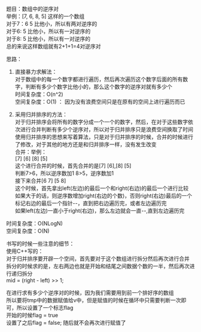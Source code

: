题目：数组中的逆序对     
举例：[7, 6, 8, 5] 这样的一个数组     
对于7：6 5 比他小，所以有两对逆序的     
对于6: 5 比他小，所以有一对逆序的     
对于8: 5 比他小，所以有一对逆序的    
总的来说这样数组就有2+1+1=4对逆序对     

思路：    
1. 直接暴力求解法：     
对于数组中的每一个数字都进行遍历，然后再次遍历这个数字后面的所有数字，判断有多少个数字比他小的，那么这个数字的逆序对就有多少个    
时间复杂度：O(n^2)     
空间复杂度：O(1)   ： 因为没有浪费空间只是在原有的空间上进行遍历而已      

2. 采用归并排序的方法：     
对于归并排序会将所有的数字分成一个一个的数字，然后，在对于这些数字依次进行合并判断有多少个逆序对，所以对于归并排序只是浪费空间换取了时间     
使用归并排序的思想来写着算法，只是对于归并排序的时候，合并的时候进行了修改，对于其他的地方还是和归并排序一样，没有发生改变   
合并：举例：     
[7] [6] [8] [5]    
这个进行合并的时候，首先合并的是[7] [6],[8] [5]     
判断7>6，所以逆序数加1    8>5，逆序数加1     
接下来合并[6 7]  [5 8]    
这个时候，首先拿出left(左边)的最后一个和right(右边)的最后一个进行比较     
如果大于的话，则逆序数增加right(右边的个数)，否则right(右边)最后的一个标记右边的最后一个指针--，直到把右边遍历完，或者左边遍历完     
如果left(左边)一直小于right(右边)，那么左边就会一直--,直到左边遍历完    

时间复杂度：O(NLogN)    
空间复杂度：O(N)    

书写的时候一些注意的细节：      
使用C++写的：    
对于归并排序要开辟一个空间，首先要对于这个数组进行拆分然后再次进行合并      
拆分的时候求的是，左右两边也就是开始和结尾之间数据个数的一半，然后再次进行递归拆分     
mid = (right - left) >> 1;    

在进行求有多少个逆序对的时候，因为我们需要用到前一个排好序的数组    
所以要将tmp中的数据赋值给v中，但是赋值的时候在循环中只需要判断一次即可，所以设置了一个标志flag    
开始的时候flag = true   
设置了之后flag = false; 随后就不会再次进行赋值了     










